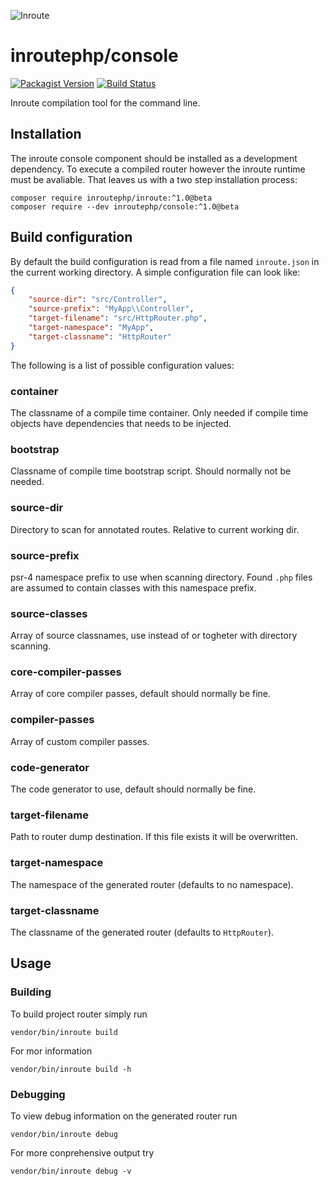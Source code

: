 ![Inroute](https://raw.githubusercontent.com/inroutephp/inroute/master/res/logo.png "Inroute")

# inroutephp/console

[![Packagist Version](https://img.shields.io/packagist/v/inroutephp/console.svg?style=flat-square)](https://packagist.org/packages/inroutephp/console)
[![Build Status](https://img.shields.io/travis/inroutephp/console/master.svg?style=flat-square)](https://travis-ci.org/inroutephp/console)

Inroute compilation tool for the command line.

## Installation

The inroute console component should be installed as a development dependency.
To execute a compiled router however the inroute runtime must be avaliable. That
leaves us with a two step installation process:

```shell
composer require inroutephp/inroute:^1.0@beta
composer require --dev inroutephp/console:^1.0@beta
```

## Build configuration

By default the build configuration is read from a file named `inroute.json` in
the current working directory. A simple configuration file can look like:

```json
{
    "source-dir": "src/Controller",
    "source-prefix": "MyApp\\Controller",
    "target-filename": "src/HttpRouter.php",
    "target-namespace": "MyApp",
    "target-classname": "HttpRouter"
}
```

The following is a list of possible configuration values:

### container

The classname of a compile time container. Only needed if compile time objects
have dependencies that needs to be injected.

### bootstrap

Classname of compile time bootstrap script. Should normally not be needed.

### source-dir

Directory to scan for annotated routes. Relative to current working dir.

### source-prefix

psr-4 namespace prefix to use when scanning directory. Found `.php` files are
assumed to contain classes with this namespace prefix.

### source-classes

Array of source classnames, use instead of or togheter with directory scanning.

### core-compiler-passes

Array of core compiler passes, default should normally be fine.

### compiler-passes

Array of custom compiler passes.

### code-generator

The code generator to use, default should normally be fine.

### target-filename

Path to router dump destination. If this file exists it will be overwritten.

### target-namespace

The namespace of the generated router (defaults to no namespace).

### target-classname

The classname of the generated router (defaults to `HttpRouter`).

## Usage

### Building

To build project router simply run

```shell
vendor/bin/inroute build
```

For mor information

```shell
vendor/bin/inroute build -h
```

### Debugging

To view debug information on the generated router run

```shell
vendor/bin/inroute debug
```

For more conprehensive output try

```shell
vendor/bin/inroute debug -v
```
